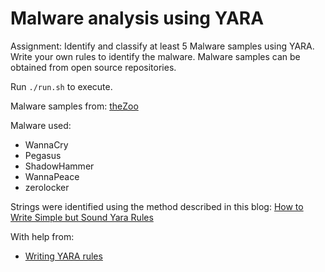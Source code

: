 # Malware analysis using YARA

Assignment: Identify and classify at least 5 Malware samples using YARA.
Write your own rules to identify the malware. Malware samples can be obtained
from open source repositories.

Run `./run.sh` to execute.

Malware samples from: [theZoo](https://github.com/ytisf/theZoo)

Malware used:

- WannaCry
- Pegasus
- ShadowHammer
- WannaPeace
- zerolocker

Strings were identified using the method described in this blog: [How to Write
Simple but Sound Yara Rules](https://www.nextron-systems.com/2015/02/16/write-simple-sound-yara-rules/)

With help from:

- [Writing YARA rules](https://yara.readthedocs.io/en/stable/writingrules.html)
